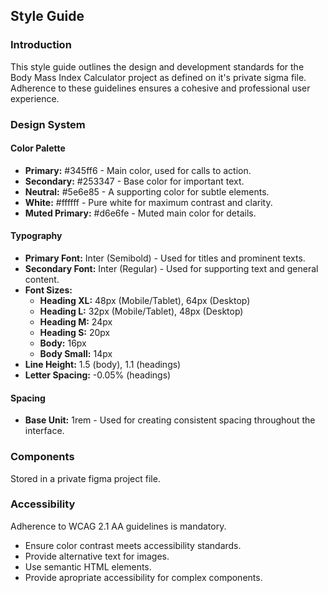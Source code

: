 ## Style Guide

### Introduction

This style guide outlines the design and development standards for the Body Mass Index Calculator project as defined on it's private sigma file. Adherence to these guidelines ensures a cohesive and professional user experience.

### Design System

#### Color Palette

- **Primary:** #345ff6 - Main color, used for calls to action.
- **Secondary:** #253347 - Base color for important text.
- **Neutral:** #5e6e85 - A supporting color for subtle elements.
- **White:** #ffffff - Pure white for maximum contrast and clarity.
- **Muted Primary:** #d6e6fe - Muted main color for details.

#### Typography

- **Primary Font:** Inter (Semibold) - Used for titles and prominent texts.
- **Secondary Font:** Inter (Regular) - Used for supporting text and general content.
- **Font Sizes:**
  - **Heading XL:** 48px (Mobile/Tablet), 64px (Desktop)
  - **Heading L:** 32px (Mobile/Tablet), 48px (Desktop)
  - **Heading M:** 24px
  - **Heading S:** 20px
  - **Body:** 16px
  - **Body Small:** 14px
- **Line Height:** 1.5 (body), 1.1 (headings)
- **Letter Spacing:** -0.05% (headings)

#### Spacing

- **Base Unit:** 1rem - Used for creating consistent spacing throughout the interface.

### Components

Stored in a private figma project file.

### Accessibility

Adherence to WCAG 2.1 AA guidelines is mandatory.

- Ensure color contrast meets accessibility standards.
- Provide alternative text for images.
- Use semantic HTML elements.
- Provide apropriate accessibility for complex components.
